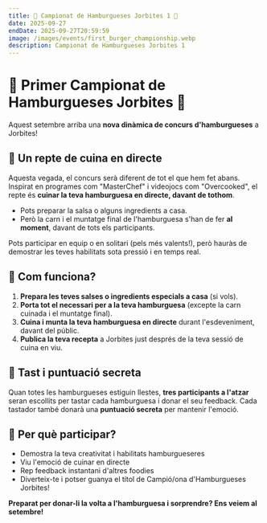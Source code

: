 ```yaml
---
title: 🍔 Campionat de Hamburgueses Jorbites 1 🍔
date: 2025-09-27
endDate: 2025-09-27T20:59:59
image: /images/events/first_burger_championship.webp
description: Campionat de Hamburgueses Jorbites 1
---
```


# 🍔 Primer Campionat de Hamburgueses Jorbites 🍔

Aquest setembre arriba una **nova dinàmica de concurs d'hamburgueses** a Jorbites!

## 🍳 Un repte de cuina en directe

Aquesta vegada, el concurs serà diferent de tot el que hem fet abans. Inspirat en programes com "MasterChef" i videojocs com "Overcooked", el repte és **cuinar la teva hamburguesa en directe, davant de tothom**.

- Pots preparar la salsa o alguns ingredients a casa.
- Però la carn i el muntatge final de l'hamburguesa s'han de fer **al moment**, davant de tots els participants.

Pots participar en equip o en solitari (pels més valents!), però hauràs de demostrar les teves habilitats sota pressió i en temps real.

## 👀 Com funciona?

1. **Prepara les teves salses o ingredients especials a casa** (si vols).
2. **Porta tot el necessari per a la teva hamburguesa** (excepte la carn cuinada i el muntatge final).
3. **Cuina i munta la teva hamburguesa en directe** durant l'esdeveniment, davant del públic.
4. **Publica la teva recepta** a Jorbites just després de la teva sessió de cuina en viu.

## 🏅 Tast i puntuació secreta

Quan totes les hamburgueses estiguin llestes, **tres participants a l'atzar** seran escollits per tastar cada hamburguesa i donar el seu feedback. Cada tastador també donarà una **puntuació secreta** per mantenir l'emoció.

## 🎉 Per què participar?

- Demostra la teva creativitat i habilitats hamburgueseres
- Viu l'emoció de cuinar en directe
- Rep feedback instantani d'altres foodies
- Diverteix-te i potser guanya el títol de Campió/ona d'Hamburgueses Jorbites!

**Preparat per donar-li la volta a l'hamburguesa i sorprendre? Ens veiem al setembre!**
